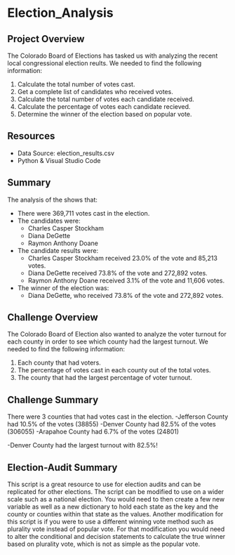 # Election_Analysis

## Project Overview
The Colorado Board of Elections has tasked us with analyzing the recent local congressional election reults.  We needed to find the following information:
  1.  Calculate the total number of votes cast.
  2.  Get a complete list of candidates who received votes.
  3.  Calculate the total number of votes each candidate received.
  4.  Calculate the percentage of votes each candidate recieved.
  5.  Determine the winner of the election based on popular vote.

## Resources
- Data Source: election_results.csv
- Python & Visual Studio Code

## Summary
The analysis of the shows that:
- There were 369,711 votes cast in the election.
- The candidates were:
  - Charles Casper Stockham
  - Diana DeGette
  - Raymon Anthony Doane
- The candidate results were:
  - Charles Casper Stockham received 23.0% of the vote and 85,213 votes.
  - Diana DeGette received 73.8% of the vote and 272,892 votes.
  - Raymon Anthony Doane received 3.1% of the vote and 11,606 votes.
- The winner of the election was:
  - Diana DeGette, who received 73.8% of the vote and 272,892 votes.

## Challenge Overview
The Colorado Board of Election also wanted to analyze the voter turnout for each county in order to see which county had the largest turnout.  We needed to find the following information:
  1. Each county that had voters.
  2. The percentage of votes cast in each county out of the total votes.
  3. The county that had the largest percentage of voter turnout.

## Challenge Summary
There were 3 counties that had votes cast in the election.
-Jefferson County had 10.5% of the votes (38855)
-Denver County had 82.5% of the votes (306055)
-Arapahoe County had 6.7% of the votes (24801)

-Denver County had the largest turnout with 82.5%!

## Election-Audit Summary
This script is a great resource to use for election audits and can be replicated for other elections.  The script can be modified to use on a wider scale such as a national election.  You would need to then create a few new variable as well as a new dictionary to hold each state as the key and the county or counties within that state as the values.  Another modification for this script is if you were to use a different winning vote method such as plurality vote instead of popular vote.  For that modification you would need to alter the conditional and decision statements to calculate the true winner based on plurality vote, which is not as simple as the popular vote.
